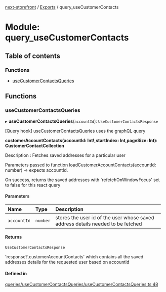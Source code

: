 [next-storefront](../README.md) / [Exports](../modules.md) / query_useCustomerContacts

# Module: query_useCustomerContacts

## Table of contents

### Functions

- [useCustomerContactsQueries](query_useCustomerContacts.md#usecustomercontactsqueries)

## Functions

### useCustomerContactsQueries

▸ **useCustomerContactsQueries**(`accountId`): `UseCustomerContactsResponse`

[Query hook] useCustomerContactsQueries uses the graphQL query

<b>customerAccountContacts(accountId: Int!,startIndex: Int,pageSize: Int): CustomerContactCollection</b>

Description : Fetches saved addresses for a particular user

Parameters passed to function loadCustomerAccountContacts(accountId: number) => expects accountId.

On success, returns the saved addresses with 'refetchOnWindowFocus' set to false for this react query

#### Parameters

| Name        | Type     | Description                                                                     |
| :---------- | :------- | :------------------------------------------------------------------------------ |
| `accountId` | `number` | stores the user id of the user whose saved address details needed to be fetched |

#### Returns

`UseCustomerContactsResponse`

'response?.customerAccountContacts' which contains all the saved addresses details for the requested user based on accountId

#### Defined in

[queries/useCustomerContactsQueries/useCustomerContactsQueries.ts:48](https://github.com/KiboSoftware/nextjs-storefront/blob/98414f4/hooks/queries/useCustomerContactsQueries/useCustomerContactsQueries.ts#L48)
